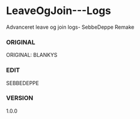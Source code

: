# LeaveOgJoin---Logs
Advanceret leave og join logs- SebbeDeppe Remake

### ORIGINAL ###
ORIGINAL: BLANKYS

### EDIT ###
SEBBEDEPPE

### VERSION ###
1.0.0


